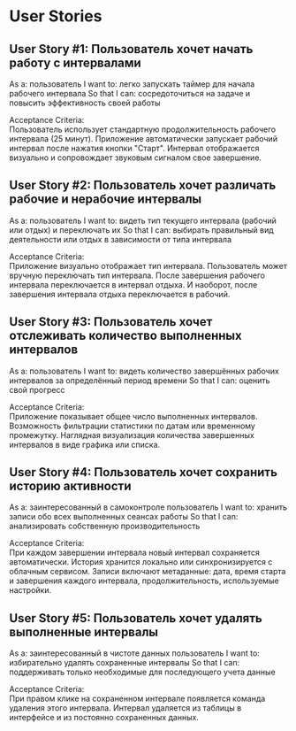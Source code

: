User Stories
============

User Story #1: Пользователь хочет начать работу с интервалами
-------------------------------------------------------------
As a: пользователь
I want to: легко запускать таймер для начала рабочего интервала
So that I can: сосредоточиться на задаче и повысить эффективность своей работы

Acceptance Criteria:  
Пользователь использует стандартную продолжительность рабочего интервала (25 минут).
Приложение автоматически запускает рабочий интервал после нажатия кнопки "Старт".
Интервал отображается визуально и сопровождает звуковым сигналом свое завершение.


User Story #2: Пользователь хочет различать рабочие и нерабочие интервалы
-------------------------------------------------------------------------
As a: пользователь
I want to: видеть тип текущего интервала (рабочий или отдых) и переключать их
So that I can: выбирать правильный вид деятельности или отдых в зависимости от типа интервала

Acceptance Criteria:  
Приложение визуально отображает тип интервала.
Пользователь может вручную переключать тип интервала.
После завершения рабочего интервала переключается в интервал отдыха.
И наоборот, после завершения интервала отдыха переключается в рабочий.


User Story #3: Пользователь хочет отслеживать количество выполненных интервалов
-------------------------------------------------------------------------------
As a: пользователь
I want to: видеть количество завершённых рабочих интервалов за определённый период времени
So that I can: оценить свой прогресс

Acceptance Criteria:  
Приложение показывает общее число выполненных интервалов.
Возможность фильтрации статистики по датам или временному промежутку.
Наглядная визуализация количества завершенных интервалов в виде графика или списка.


User Story #4: Пользователь хочет сохранить историю активности
--------------------------------------------------------------
As a: заинтересованный в самоконтроле пользователь
I want to: хранить записи обо всех выполненных сеансах работы
So that I can: анализировать собственную производительность

Acceptance Criteria:  
При каждом завершении интервала новый интервал сохраняется автоматически.
История хранится локально или синхронизируется с облачным сервисом.
Записи включают метаданные: дата, время старта и завершения каждого интервала, продолжительность, используемые настройки.


User Story #5: Пользователь хочет удалять выполненные интервалы
---------------------------------------------------------------
As a: заинтересованный в чистоте данных пользователь
I want to: избирательно удалять сохраненные интервалы
So that I can: поддерживать только необходимые для последующего учета данные

Acceptance Criteria:  
При правом клике на сохраненном интервале появляется команда удаления этого интервала.
Интервал удаляется из таблицы в интерфейсе и из постоянно сохраненных данных.
